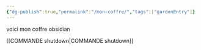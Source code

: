 ```yaml
---
{"dg-publish":true,"permalink":"/mon-coffre/","tags":["gardenEntry"]}
---
```



voici mon coffre obsidian


[[COMMANDE shutdown\|COMMANDE shutdown]]